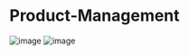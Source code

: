 # Product-Management
![image](https://user-images.githubusercontent.com/81979964/158587435-a2753143-3148-4232-9419-376ee4b9e18b.png)
![image](https://user-images.githubusercontent.com/81979964/158587483-3efc4576-6075-4881-9940-f9eccbf3deed.png)
